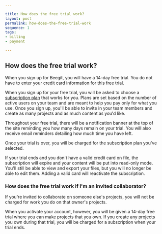 ```yaml
---

title: How does the free trial work?
layout: post
permalink: how-does-the-free-trial-work
sequence: 1 
tags:
- billing
- payment

---
```


## How does the free trial work?
When you sign up for Beegit, you will have a 14-day free trial. You do not have to enter your credit card information for this free trial. 

When you sign up for your free trial, you will be asked to choose a [subscription plan](https://beegit.com/pricing) that works for you. Plans are set based on the number of active users on your team and are meant to help you pay only for what you use. Once you sign up, you'll be able to invite in your team members and create as many projects and as much content as you'd like. 

Throughout your free trial, there will be a notification banner at the top of the site reminding you how many days remain on your trial. You will also receive email reminders detailing how much time you have left. 

Once your trial is over, you will be charged for the subscription plan you've selected. 

If your trial ends and you don't have a valid credit card on file, the subscription will expire and your content will be put into read-only mode. You'll still be able to view and export your files, but you will no longer be able to edit them. Adding a valid card will reactivate the subscription. 

### How does the free trial work if I'm an invited collaborator? 
If you're invited to collaborate on someone else's projects, you will not be charged for work you do on that owner's projects. 

When you activate your account, however, you will be given a 14-day free trial where you can make projects that you own. If you create any projects you own during that trial, you will be charged for a subscription when your trial ends. 
